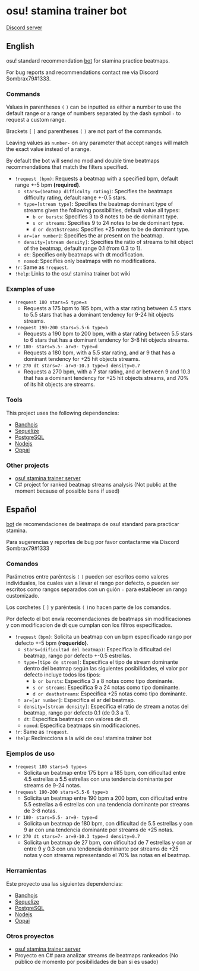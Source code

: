 # osu! stamina trainer bot

[Discord server](https://discord.gg/eNU3BE6bca)

## English

osu! standard recommendation [bot](https://osu.ppy.sh/users/6484647) 
for stamina practice beatmaps.

For bug reports and recommendations contact me via Discord Sombrax79#1333.

### Commands

Values in parentheses `(` `)` can be inputted as either a number to use 
the default range or a range of numbers separated by the dash symbol
`-` to request a custom range.

Brackets `[` `]` and parentheses `(` `)` are not part of the commands.

Leaving values as `number-` on any parameter that accept ranges will
match the exact value instead of a range.

By default the bot will send no mod and double time beatmaps 
recommendations that match the filters specified.

- `!request (bpm)`: Requests a beatmap with a specified bpm, default 
  range +-5 bpm **(required)**.
    - `stars=(beatmap difficulty rating)`: Specifies the beatmaps difficulty 
      rating, default range +-0.5 stars.
    - `type=[stream type]`:  Specifies the beatmap dominant type of streams 
      given the following possibilities, default value all types:
        - `b or bursts`: Specifies 3 to 8 notes to be de dominant type.
        - `s or streams`: Specifies 9 to 24 notes to be de dominant type.
        - `d or deathstreams`: Specifies +25 notes to be de dominant type.
    - `ar=[ar number]`:  Specifies the ar present on the beatmap.
    - `density=[stream density]`:  Specifies the ratio of streams to hit 
       object of the beatmap, default range 0.1 (from 0.3 to 1).
    - `dt`:  Specifies only beatmaps with dt modification.
    - `nomod`:  Specifies only beatmaps with no modifications.
- `!r`: Same as `!request`.
- `!help`: Links to the osu! stamina trainer bot wiki

### Examples of use

- `!request 180 stars=5 type=s`
    - Requests a 175 bpm to 185 bpm, with a star rating between 4.5 stars 
      to 5.5 stars that has a dominant tendency for 9-24 hit objects streams.
- `!request 190-200 stars=5.5-6 type=b`
    - Requests a 190 bpm to 200 bpm, with a star rating between 5.5 stars 
      to 6 stars that has a dominant tendency for 3-8 hit objects streams.
- `!r 180- stars=5.5- ar=9- type=d`
    - Requests a 180 bpm, with a 5.5 star rating, and ar 9
      that has a dominant tendency for +25 hit objects streams.
- `!r 270 dt stars=7- ar=9-10.3 type=d density=0.7`
    - Requests a 270 bpm, with a 7 star rating, and ar between 9 and 10.3
      that has a dominant tendency for +25 hit objects streams, and 70% of 
      its hit objects are streams.

### Tools

This project uses the following dependencies:
- [Banchojs](https://bancho.js.org/)
- [Sequelize](https://sequelize.org/master/)
- [PostgreSQL](https://www.postgresql.org/)
- [Nodejs](https://nodejs.org/en/)
- [Oppai](https://github.com/Francesco149/oppai-ng)

### Other projects

- [osu! stamina trainer server](https://github.com/ojcastaneda/osu-stamina-trainer-server)
- C# project for ranked beatmap streams analysis (Not public at the moment 
  because of possible bans if used)

## Español

[bot](https://osu.ppy.sh/users/6484647) de recomendaciones de beatmaps de 
osu! standard para practicar stamina.

Para sugerencias y reportes de bug por favor contactarme via Discord Sombrax79#1333

### Comandos

Parámetros entre paréntesis `(` `)` pueden ser escritos como valores 
individuales, los cuales van a llevar el rango por defecto, o pueden ser 
escritos como rangos separados con un guión `-` para establecer un rango 
customizado.

Los corchetes `[` `]` y paréntesis `(` `)`no hacen parte de los comandos.

Por defecto el bot envía recomendaciones de beatmaps sin modificaciones y
con modificacion de dt que cumplan con los filtros especificados.

- `!request` `(bpm)`: Solicita un beatmap con un bpm especificado
  rango por defecto +-5 bpm **(requerido)**.
    - `stars=(dificultad del beatmap)`: Especifica la dificultad del beatmap, 
      rango por defecto +-0.5 estrellas.
    - `type=[tipo de stream]`: Especifica el tipo de stream dominante dentro 
      del beatmap según las siguientes posibilidades, el valor por defecto
      incluye todos los tipos:
        - `b or bursts`: Especifica 3 a 8 notas como tipo dominante.
        - `s or streams`: Especifica 9 a 24 notas como tipo dominante.
        - `d or deathstreams`: Especifica +25 notas como tipo dominante.
    - `ar=[ar number]`: Especifica el ar del beatmap.
    - `density=[stream density]`: Especifica el ratio de stream a notas del
      beatmap, rango por defecto 0.1 (de 0.3 a 1).
    - `dt`: Especifica beatmaps con valores de dt.
    - `nomod`: Especifica beatmaps sin modificaciones.
- `!r`: Same as `!request`.
- `!help`: Redirecciona a la wiki de osu! stamina trainer bot

### Ejemplos de uso

- `!request 180 stars=5 type=s`
    - Solicita un beatmap entre 175 bpm a 185 bpm, con dificultad entre 
      4.5 estrellas a 5.5 estrellas con una tendencia dominante por streams
      de 9-24 notas.
- `!request 190-200 stars=5.5-6 type=b`
    - Solicita un beatmap entre 190 bpm a 200 bpm, con dificultad entre
      5.5 estrellas a 6 estrellas con una tendencia dominante por streams
      de 3-8 notas.
- `!r 180- stars=5.5- ar=9- type=d`
    - Solicita un beatmap de 180 bpm, con dificultad de 5.5 estrellas y
      con 9 ar con una tendencia dominante por streams de +25 notas.
- `!r 270 dt stars=7- ar=9-10.3 type=d density=0.7`
    - Solicita un beatmap de 27 bpm, con dificultad de 7 estrellas y
      con ar entre 9 y 0.3 con una tendencia dominante por 
      streams de +25 notas y con streams representando el 70% las notas en 
      el beatmap.
### Herramientas

Este proyecto usa las siguientes dependencias:
- [Banchojs](https://bancho.js.org/)
- [Sequelize](https://sequelize.org/master/)
- [PostgreSQL](https://www.postgresql.org/)
- [Nodejs](https://nodejs.org/en/)
- [Oppai](https://github.com/Francesco149/oppai-ng)

### Otros proyectos

- [osu! stamina trainer server](https://github.com/ojcastaneda/osu-stamina-trainer-server)
- Proyecto en C# para analizar streams de beatmaps rankeados (No público 
  de momento por posibilidades de ban si es usado)